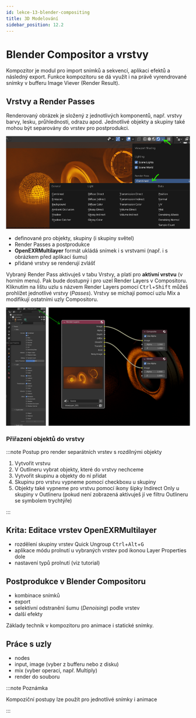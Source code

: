 ```yaml
---
id: lekce-13-blender-compositing
title: 3D Modelování
sidebar_position: 12.2
---
```


# Blender Compositor a vrstvy
Kompozitor je modul pro import snímků a sekvencí, aplikaci efektů a následný export. Funkce kompozitoru se dá využít i na právě vyrendrované snímky v bufferu Image Viever (Render Result).

## Vrstvy a Render Passes
Renderovaný obrázek je složený z jednotlivých komponentů, např. vrstvy barvy, lesku, průhlednosti, odrazu apod. Jednotlivé objekty a skupiny také mohou být separovány do vrstev pro postprodukci.

![Blender Render Passes](./images/blender-renderpasses.png "Render Passes in Blender Viewport")

- definované pro objekty, skupiny (i skupiny světel)
- Render Passes a postprodukce
- **OpenEXRMultilayer** formát ukládá snímek i s vrstvami (např. i s obrázkem před aplikací šumu)
- přidané vrstvy se renderují zvlášť

Vybraný Render Pass aktivuješ v tabu Vrstvy, a platí pro **aktivní vrstvu** (v horním menu). Pak bude dostupný i pro uzel Render Layers v Compositoru. Kliknutím na lištu uzlu s názvem Render Layers pomocí <kbd>Ctrl</kbd>+<kbd>Shift</kbd> můžeš prohlížet jednotlivé vrstvy (*Passes*). Vrstvy se míchají pomocí uzlu Mix a modifikují ostatními uzly Compositoru.

![Blender Render Passes in Compositor](./images/blender-passes-compositor.png "Render Passes in Blender Compositor")

### Přiřazení objektů do vrstvy

:::note Postup pro render separátních vrstev s rozdílnými objekty

1. Vytvořit vrstvu
2. V Outlineru vybrat objekty, které do vrstvy nechceme
3. Vytvořit skupinu a objekty do ní přidat
4. Skupinu pro vrstvu vypneme pomocí checkboxu u skupiny
5. Objekty také vypneme pro vrstvu pomocí ikony šipky Indirect Only u skupiny v Outlineru (pokud není zobrazená aktivuješ jí ve filtru Outlineru se symbolem trychtýře)

:::

## Krita: Editace vrstev OpenEXRMultilayer
- rozdělení skupiny vrstev Quick Ungroup <kbd>Ctrl</kbd>+<kbd>Alt</kbd>+<kbd>G</kbd>
- aplikace módu prolnutí u vybraných vrstev pod ikonou Layer Properties dole
- nastavení typů prolnutí (viz tutorial)

## Postprodukce v Blender Compositoru

- kombinace snímků
- export
- selektivní odstranění šumu (*Denoising*) podle vrstev
- další efekty

Základy technik v kompozitoru pro animace i statické snímky.

## Práce s uzly

- nodes
- input, image (vyber z bufferu nebo z disku)
- mix (vyber operaci, např. Multiply)
- render do souboru

:::note Poznámka

Kompoziční postupy lze použít pro jednotlivé snímky i animace

:::
